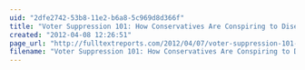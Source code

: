 ```yaml
---
uid: "2dfe2742-53b8-11e2-b6a8-5c969d8d366f"
title: "Voter Suppression 101: How Conservatives Are Conspiring to Disenfranchise Millions of Americans | Full Text Reports..."
created: "2012-04-08 12:26:51"
page_url: "http://fulltextreports.com/2012/04/07/voter-suppression-101-how-conservatives-are-conspiring-to-disenfranchise-millions-of-americans/"
filename: "Voter Suppression 101: How Conservatives Are Conspiring to Disenfranchise Millions of Americans | Full Text Reports.html"
---
```

